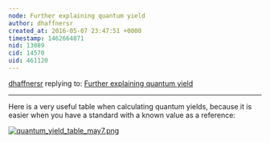 ```yaml
---
node: Further explaining quantum yield
author: dhaffnersr
created_at: 2016-05-07 23:47:51 +0000
timestamp: 1462664871
nid: 13089
cid: 14570
uid: 461120
---
```




[dhaffnersr](../profile/dhaffnersr) replying to: [Further explaining quantum yield](../notes/dhaffnersr/05-07-2016/further-explaining-quantum-yield)

----
Here is a very useful table when calculating quantum yields, because it is easier when you have a standard with a known value as a reference:


[![quantum_yield_table_may7.png](//i.publiclab.org/system/images/photos/000/016/000/large/quantum_yield_table_may7.png)](//i.publiclab.org/system/images/photos/000/016/000/original/quantum_yield_table_may7.png)

